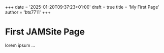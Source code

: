 +++
date = '2025-01-20T09:37:23+01:00'
draft = true
title = 'My First Page'
author = 'bts7711'
+++

# First JAMSite Page
lorem ipsum ...